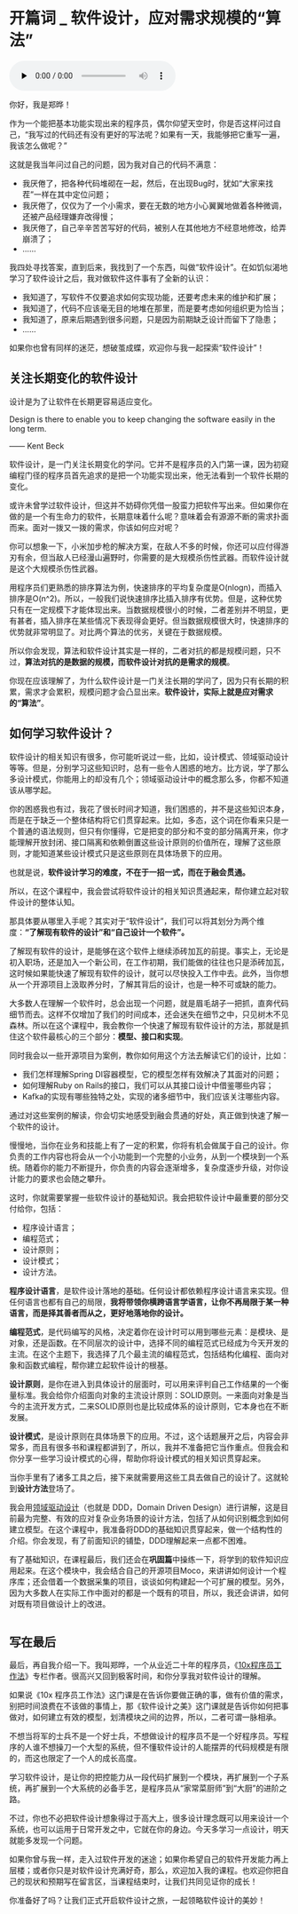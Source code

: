 # 开篇词 _ 软件设计，应对需求规模的“算法”

<audio id="audio" title="开篇词 | 软件设计，应对需求规模的“算法”" controls="" preload="none"><source id="mp3" src="https://static001.geekbang.org/resource/audio/f3/be/f3193e9820d589205f23a0520af0f9be.mp3"></audio>

你好，我是郑晔！

作为一个能把基本功能实现出来的程序员，偶尔仰望天空时，你是否这样问过自己，“我写过的代码还有没有更好的写法呢？如果有一天，我能够把它重写一遍，我该怎么做呢？”

这就是我当年问过自己的问题，因为我对自己的代码不满意：

- 我厌倦了，把各种代码堆砌在一起，然后，在出现Bug时，犹如“大家来找茬”一样在其中定位问题；
- 我厌倦了，仅仅为了一个小需求，要在无数的地方小心翼翼地做着各种微调，还被产品经理嫌弃改得慢；
- 我厌倦了，自己辛辛苦苦写好的代码，被别人在其他地方不经意地修改，给弄崩溃了；
- ……

我四处寻找答案，直到后来，我找到了一个东西，叫做“软件设计”。在如饥似渴地学习了软件设计之后，我对做软件这件事有了全新的认识：

- 我知道了，写软件不仅要追求如何实现功能，还要考虑未来的维护和扩展；
- 我知道了，代码不应该毫无目的地堆在那里，而是要考虑如何组织更为恰当；
- 我知道了，原来后期遇到很多问题，只是因为前期缺乏设计而留下了隐患；
- ……

如果你也曾有同样的迷茫，想破茧成蝶，欢迎你与我一起探索“软件设计”！

## 关注长期变化的软件设计

> 
设计是为了让软件在长期更容易适应变化。


> 
Design is there to enable you to keep changing the software easily in the long term.


> 
—— Kent Beck


软件设计，是一门关注长期变化的学问。它并不是程序员的入门第一课，因为初窥编程门径的程序员首先追求的是把一个功能实现出来，他无法看到一个软件长期的变化。

或许未曾学过软件设计，但这并不妨碍你凭借一股蛮力把软件写出来。但如果你在做的是一个有生命力的软件，长期意味着什么呢？意味着会有源源不断的需求扑面而来。面对一拨又一拨的需求，你该如何应对呢？

你可以想象一下，小米加步枪的解决方案，在敌人不多的时候，你还可以应付得游刃有余，但当敌人已经漫山遍野时，你需要的是大规模杀伤性武器。而软件设计就是这个大规模杀伤性武器。

用程序员们更熟悉的排序算法为例，快速排序的平均复杂度是O(nlogn)，而插入排序是O(n^2)。所以，一般我们说快速排序比插入排序有优势。但是，这种优势只有在一定规模下才能体现出来。当数据规模很小的时候，二者差别并不明显，更有甚者，插入排序在某些情况下表现得会更好。但当数据规模很大时，快速排序的优势就非常明显了。对比两个算法的优劣，关键在于数据规模。

所以你会发现，算法和软件设计其实是一样的，二者对抗的都是规模问题，只不过，**算法对抗的是数据的规模，而软件设计对抗的是需求的规模**。

你现在应该理解了，为什么软件设计是一门关注长期的学问了，因为只有长期的积累，需求才会累积，规模问题才会凸显出来。**软件设计，实际上就是应对需求的“算法”**。

## 如何学习软件设计？

软件设计的相关知识有很多，你可能听说过一些，比如，设计模式、领域驱动设计等等。但是，分别学习这些知识时，总有一些令人困惑的地方。比方说，学了那么多设计模式，你能用上的却没有几个；领域驱动设计中的概念那么多，你都不知道该从哪学起。

你的困惑我也有过，我花了很长时间才知道，我们困惑的，并不是这些知识本身，而是在于缺乏一个整体结构将它们贯穿起来。比如，多态，这个词在你看来只是一个普通的语法规则，但只有你懂得，它是把变的部分和不变的部分隔离开来，你才能理解开放封闭、接口隔离和依赖倒置这些设计原则的价值所在，理解了这些原则，才能知道某些设计模式只是这些原则在具体场景下的应用。

也就是说，**软件设计学习的难度，不在于一招一式，而在于<strong><strong>融会贯通**</strong>。</strong>

所以，在这个课程中，我会尝试将软件设计的相关知识贯通起来，帮你建立起对软件设计的整体认知。

那具体要从哪里入手呢？其实对于“软件设计”，我们可以将其划分为两个维度：**“了解现有软件的设计”和“自己设计一个软件”。**

了解现有软件的设计，是能够在这个软件上继续添砖加瓦的前提。事实上，无论是初入职场，还是加入一个新公司，在工作初期，我们能做的往往也只是添砖加瓦，这时候如果能快速了解现有软件的设计，就可以尽快投入工作中去。此外，当你想从一个开源项目上汲取养分时，了解其背后的设计，也是一种不可或缺的能力。

大多数人在理解一个软件时，总会出现一个问题，就是眉毛胡子一把抓，直奔代码细节而去。这样不仅增加了我们的时间成本，还会迷失在细节之中，只见树木不见森林。所以在这个课程中，我会教你一个快速了解现有软件设计的方法，那就是抓住这个软件最核心的三个部分：**模型、接口和实现**。

同时我会以一些开源项目为案例，教你如何用这个方法去解读它们的设计，比如：

- 我们怎样理解Spring DI容器模型，它的模型怎样有效解决了其面对的问题；
- 如何理解Ruby on Rails的接口，我们可以从其接口设计中借鉴哪些内容；
- Kafka的实现有哪些独特之处，实现的诸多细节中，我们应该关注哪些内容。

通过对这些案例的解读，你会切实地感受到融会贯通的好处，真正做到快速了解一个软件的设计。

慢慢地，当你在业务和技能上有了一定的积累，你将有机会做属于自己的设计。你负责的工作内容也将会从一个小功能到一个完整的小业务，从到一个模块到一个系统。随着你的能力不断提升，你负责的内容会逐渐增多，复杂度逐步升级，对你设计能力的要求也会随之攀升。

这时，你就需要掌握一些软件设计的基础知识。我会把软件设计中最重要的部分交付给你，包括：

- 程序设计语言；
- 编程范式；
- 设计原则；
- 设计模式；
- 设计方法。

**程序设计语言**，是软件设计落地的基础。任何设计都依赖程序设计语言来实现。但任何语言也都有自己的局限，**我将带领你横跨语言学语言，让你不再局限于某一种语言，<strong><strong>而是**</strong>择其善者而从之，更好地落地你的设计。</strong>

**编程范式**，是代码编写的风格，决定着你在设计时可以用到哪些元素：是模块、是对象，还是函数。在不同层次的设计中，选择不同的编程范式已经成为今天开发的主流。在这个主题下，我选择了几个最主流的编程范式，包括结构化编程、面向对象和函数式编程，帮你建立起软件设计的根基。

**设计原则**，是你在进入到具体设计的层面时，可以用来评判自己工作结果的一个衡量标准。我会给你介绍面向对象的主流设计原则：SOLID原则。一来面向对象是当今的主流开发方式，二来SOLID原则也是比较成体系的设计原则，它本身也在不断发展。

**设计模式**，是设计原则在具体场景下的应用。不过，这个话题展开之后，内容会非常多，而且有很多书和课程都讲到了，所以，我并不准备把它当作重点。但我会和你分享一些学习设计模式的心得，帮助你将设计模式的相关知识贯穿起来。

当你手里有了诸多工具之后，接下来就需要用这些工具去做自己的设计了。这就轮到**设计方法**登场了。

我会用[领域驱动设计](https://time.geekbang.org/column/intro/100037301)（也就是 DDD，Domain Driven Design）进行讲解，这是目前最为完整、有效的应对复杂业务场景的设计方法，包括了从如何识别概念到如何建立模型。在这个课程中，我准备将DDD的基础知识贯穿起来，做一个结构性的介绍。你会发现，有了前面知识的铺垫，DDD理解起来一点都不困难。

有了基础知识，在课程最后，我们还会在**巩固篇**中操练一下，将学到的软件知识应用起来。在这个模块中，我会结合自己的开源项目Moco，来讲讲如何设计一个程序库；还会借着一个数据采集的项目，谈谈如何构建起一个可扩展的模型。另外，因为大多数人在实际工作中面对的都是一个既有的项目，所以，我还会讲讲，如何对既有项目做设计上的改进。

<img src="https://static001.geekbang.org/resource/image/62/31/62edbd37324ea5b7af4da7c15b4d9431.jpg" alt="">

## 写在最后

最后，再自我介绍一下。我叫郑晔，一个从业近二十年的程序员，《[10x程序员工作法](https://time.geekbang.org/column/intro/100022301)》专栏作者。很高兴又回到极客时间，和你分享我对软件设计的理解。

如果说《10x 程序员工作法》这门课是在告诉你要做正确的事，做有价值的需求，别把时间浪费在不该做的事情上，那《软件设计之美》这门课就是告诉你如何把事做对，如何建立有效的模型，划清模块之间的边界，所以，二者可谓一脉相承。

不想当将军的士兵不是一个好士兵，不想做设计的程序员不是一个好程序员。写程序的人谁不想操刀一个大型的系统，但不懂软件设计的人能摆弄的代码规模是有限的，而这也限定了一个人的成长高度。

学习软件设计，是让你的把控能力从一段代码扩展到一个模块，再扩展到一个子系统，再扩展到一个大系统的必备手艺，是程序员从“家常菜厨师”到“大厨”的进阶之路。

不过，你也不必把软件设计想象得过于高大上，很多设计理念既可以用来设计一个系统，也可以运用于日常开发之中，它就在你的身边。今天多学习一点设计，明天就能多发现一个问题。

如果你曾与我一样，走入过软件开发的迷途；如果你希望自己的软件开发能力再上层楼；或者你只是对软件设计充满好奇，那么，欢迎加入我的课程。也欢迎你把自己的现状和预期写在留言区，当课程结束时，让我们共同见证你的成长！

你准备好了吗？让我们正式开启软件设计之旅，一起领略软件设计的美妙！
